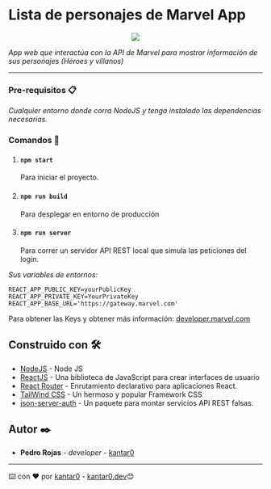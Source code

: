
# Lista de personajes de Marvel App
<p align="center">
  <img src="https://media.giphy.com/media/pfb05BnbOgA1M6E1YE/giphy.gif">
</p>

_App web que interactúa con la API de Marvel para mostrar información de sus personajes (Héroes y villanos)_

---

### Pre-requisitos 📋

_Cualquier entorno donde corra NodeJS y tenga instalado las dependencias necesarias._

### Comandos 🔧

1. #### `npm start`
   Para iniciar el proyecto. 
3. #### `npm run build`
   Para desplegar en entorno de producción
3. #### `npm run server`
   Para correr un servidor API REST local que simula las peticiones del login. 

_Sus variables de entornos:_
```
REACT_APP_PUBLIC_KEY=yourPublicKey
REACT_APP_PRIVATE_KEY=YourPrivateKey
REACT_APP_BASE_URL='https://gateway.marvel.com'
```
Para obtener las Keys y obtener más información: [developer.marvel.com](https://developer.marvel.com/)

## Construido con 🛠️

* [NodeJS](https://nodejs.org/es/) - Node JS
* [ReactJS](https://reactjs.org/) - Una biblioteca de JavaScript para crear interfaces de usuario
* [React Router](https://reactrouter.com/) - Enrutamiento declarativo para aplicaciones React.
* [TailWind CSS](https://tailwindcss.com/) - Un hermoso y popular Framework CSS
* [json-server-auth](https://github.com/jeremyben/json-server-auth) - Un paquete para montar servicios API REST falsas.

## Autor ✒️

* **Pedro Rojas** - *developer* - [kantar0](https://github.com/kantar0)

---
⌨️ con ❤️ por [kantar0](https://github.com/kantar0)  - [kantar0.dev](https://kantar0.dev)😊
